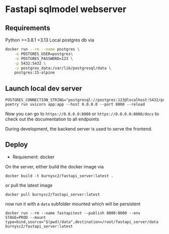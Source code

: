 # Fastapi sqlmodel webserver

## Requirements

Python >=3.8.1 <3.13
Local postgres db via

```sh
docker run --rm --name postgres \
    -e POSTGRES_USER=postgres\
    -e POSTGRES_PASSWORD=123 \
    -p 5432:5432 \
    -v postgres_data:/var/lib/postgresql/data \
    postgres:15-alpine
```

## Launch local dev server

```
POSTGRES_CONNECTION_STRING="postgresql://postgres:123@localhost:5432/postgres" poetry run uvicorn app:app --host 0.0.0.0 --port 8000 --reload
```

Now you can go to `https://0.0.0.0:8000` or `https://0.0.0.0:8000/docs` to check out the documentation to all endpoints

During development, the backend server is used to serve the frontend.

## Deploy

- Requiement: docker

On the server, either build the docker image via

```
docker build -t burnysc2/fastapi_server:latest .
```

or pull the latest image

```
docker pull burnysc2/fastapi_server:latest
```

now run it with a `data` subfolder mounted which will be persistent

```
docker run --rm --name fastapitest --publish 8000:8000 --env STAGE=PROD --mount type=bind,source="$(pwd)/data",destination=/root/fastapi_server/data burnysc2/fastapi_server:latest
```
